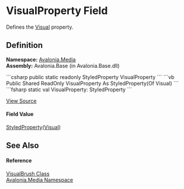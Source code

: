 # VisualProperty Field


Defines the <a href="P_Avalonia_Media_VisualBrush_Visual">Visual</a> property.



## Definition
**Namespace:** <a href="N_Avalonia_Media">Avalonia.Media</a>  
**Assembly:** Avalonia.Base (in Avalonia.Base.dll)

<Tabs groupId="api-code-preview">
<TabItem value="csharp" label="C#">
```csharp
public static readonly StyledProperty<Visual?> VisualProperty
```
</TabItem>
<TabItem value="vb" label="VB">
```vb
Public Shared ReadOnly VisualProperty As StyledProperty(Of Visual)
```
</TabItem>
<TabItem value="fsharp" label="F#">
```fsharp
static val VisualProperty: StyledProperty<Visual>
```
</TabItem>
</Tabs>



<a href="https://github.com/AvaloniaUI/Avalonia/tree/master/src/Avalonia.Base/Media/VisualBrush.cs" title="View the source code">View Source</a>



#### Field Value
<a href="T_Avalonia_StyledProperty_1">StyledProperty</a>(<a href="T_Avalonia_Visual">Visual</a>)

## See Also


#### Reference
<a href="T_Avalonia_Media_VisualBrush">VisualBrush Class</a>  
<a href="N_Avalonia_Media">Avalonia.Media Namespace</a>  

